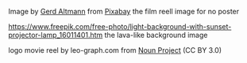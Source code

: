  Image by <a href="https://pixabay.com/users/geralt-9301/?utm_source=link-attribution&utm_medium=referral&utm_campaign=image&utm_content=596009">Gerd Altmann</a> from <a href="https://pixabay.com//?utm_source=link-attribution&utm_medium=referral&utm_campaign=image&utm_content=596009">Pixabay</a> the film reell image for no poster
 
 https://www.freepik.com/free-photo/light-background-with-sunset-projector-lamp_16011401.htm the lava-like background image

logo movie reel by leo-graph.com from <a href="https://thenounproject.com/browse/icons/term/movie-reel/" target="_blank" title="movie reel Icons">Noun Project</a> (CC BY 3.0)